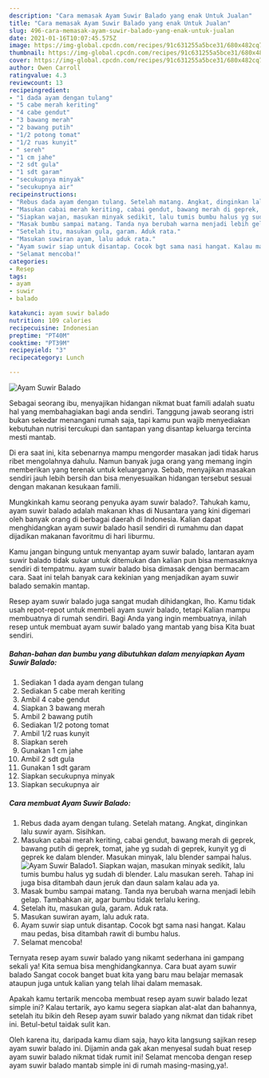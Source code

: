 ```yaml
---
description: "Cara memasak Ayam Suwir Balado yang enak Untuk Jualan"
title: "Cara memasak Ayam Suwir Balado yang enak Untuk Jualan"
slug: 496-cara-memasak-ayam-suwir-balado-yang-enak-untuk-jualan
date: 2021-01-16T10:07:45.575Z
image: https://img-global.cpcdn.com/recipes/91c631255a5bce31/680x482cq70/ayam-suwir-balado-foto-resep-utama.jpg
thumbnail: https://img-global.cpcdn.com/recipes/91c631255a5bce31/680x482cq70/ayam-suwir-balado-foto-resep-utama.jpg
cover: https://img-global.cpcdn.com/recipes/91c631255a5bce31/680x482cq70/ayam-suwir-balado-foto-resep-utama.jpg
author: Owen Carroll
ratingvalue: 4.3
reviewcount: 13
recipeingredient:
- "1 dada ayam dengan tulang"
- "5 cabe merah keriting"
- "4 cabe gendut"
- "3 bawang merah"
- "2 bawang putih"
- "1/2 potong tomat"
- "1/2 ruas kunyit"
- " sereh"
- "1 cm jahe"
- "2 sdt gula"
- "1 sdt garam"
- "secukupnya minyak"
- "secukupnya air"
recipeinstructions:
- "Rebus dada ayam dengan tulang. Setelah matang. Angkat, dinginkan lalu suwir ayam. Sisihkan."
- "Masukan cabai merah keriting, cabai gendut, bawang merah di geprek, bawang putih di geprek, tomat, jahe yg sudah di geprek, kunyit yg di geprek ke dalam blender. Masukan minyak, lalu blender sampai halus."
- "Siapkan wajan, masukan minyak sedikit, lalu tumis bumbu halus yg sudah di blender. Lalu masukan sereh. Tahap ini juga bisa ditambah daun jeruk dan daun salam kalau ada ya."
- "Masak bumbu sampai matang. Tanda nya berubah warna menjadi lebih gelap. Tambahkan air, agar bumbu tidak terlalu kering."
- "Setelah itu, masukan gula, garam. Aduk rata."
- "Masukan suwiran ayam, lalu aduk rata."
- "Ayam suwir siap untuk disantap. Cocok bgt sama nasi hangat. Kalau mau pedas, bisa ditambah rawit di bumbu halus."
- "Selamat mencoba!"
categories:
- Resep
tags:
- ayam
- suwir
- balado

katakunci: ayam suwir balado 
nutrition: 109 calories
recipecuisine: Indonesian
preptime: "PT40M"
cooktime: "PT39M"
recipeyield: "3"
recipecategory: Lunch

---
```



![Ayam Suwir Balado](https://img-global.cpcdn.com/recipes/91c631255a5bce31/680x482cq70/ayam-suwir-balado-foto-resep-utama.jpg)

Sebagai seorang ibu, menyajikan hidangan nikmat buat famili adalah suatu hal yang membahagiakan bagi anda sendiri. Tanggung jawab seorang istri bukan sekedar menangani rumah saja, tapi kamu pun wajib menyediakan kebutuhan nutrisi tercukupi dan santapan yang disantap keluarga tercinta mesti mantab.

Di era  saat ini, kita sebenarnya mampu mengorder masakan jadi tidak harus ribet mengolahnya dahulu. Namun banyak juga orang yang memang ingin memberikan yang terenak untuk keluarganya. Sebab, menyajikan masakan sendiri jauh lebih bersih dan bisa menyesuaikan hidangan tersebut sesuai dengan makanan kesukaan famili. 



Mungkinkah kamu seorang penyuka ayam suwir balado?. Tahukah kamu, ayam suwir balado adalah makanan khas di Nusantara yang kini digemari oleh banyak orang di berbagai daerah di Indonesia. Kalian dapat menghidangkan ayam suwir balado hasil sendiri di rumahmu dan dapat dijadikan makanan favoritmu di hari liburmu.

Kamu jangan bingung untuk menyantap ayam suwir balado, lantaran ayam suwir balado tidak sukar untuk ditemukan dan kalian pun bisa memasaknya sendiri di tempatmu. ayam suwir balado bisa dimasak dengan bermacam cara. Saat ini telah banyak cara kekinian yang menjadikan ayam suwir balado semakin mantap.

Resep ayam suwir balado juga sangat mudah dihidangkan, lho. Kamu tidak usah repot-repot untuk membeli ayam suwir balado, tetapi Kalian mampu membuatnya di rumah sendiri. Bagi Anda yang ingin membuatnya, inilah resep untuk membuat ayam suwir balado yang mantab yang bisa Kita buat sendiri.

<!--inarticleads1-->

##### Bahan-bahan dan bumbu yang dibutuhkan dalam menyiapkan Ayam Suwir Balado:

1. Sediakan 1 dada ayam dengan tulang
1. Sediakan 5 cabe merah keriting
1. Ambil 4 cabe gendut
1. Siapkan 3 bawang merah
1. Ambil 2 bawang putih
1. Sediakan 1/2 potong tomat
1. Ambil 1/2 ruas kunyit
1. Siapkan  sereh
1. Gunakan 1 cm jahe
1. Ambil 2 sdt gula
1. Gunakan 1 sdt garam
1. Siapkan secukupnya minyak
1. Siapkan secukupnya air




<!--inarticleads2-->

##### Cara membuat Ayam Suwir Balado:

1. Rebus dada ayam dengan tulang. Setelah matang. Angkat, dinginkan lalu suwir ayam. Sisihkan.
1. Masukan cabai merah keriting, cabai gendut, bawang merah di geprek, bawang putih di geprek, tomat, jahe yg sudah di geprek, kunyit yg di geprek ke dalam blender. Masukan minyak, lalu blender sampai halus.
<img src="https://img-global.cpcdn.com/steps/6576e759fe9c5a28/160x128cq70/ayam-suwir-balado-langkah-memasak-2-foto.jpg" alt="Ayam Suwir Balado">1. Siapkan wajan, masukan minyak sedikit, lalu tumis bumbu halus yg sudah di blender. Lalu masukan sereh. Tahap ini juga bisa ditambah daun jeruk dan daun salam kalau ada ya.
1. Masak bumbu sampai matang. Tanda nya berubah warna menjadi lebih gelap. Tambahkan air, agar bumbu tidak terlalu kering.
1. Setelah itu, masukan gula, garam. Aduk rata.
1. Masukan suwiran ayam, lalu aduk rata.
1. Ayam suwir siap untuk disantap. Cocok bgt sama nasi hangat. Kalau mau pedas, bisa ditambah rawit di bumbu halus.
1. Selamat mencoba!




Ternyata resep ayam suwir balado yang nikamt sederhana ini gampang sekali ya! Kita semua bisa menghidangkannya. Cara buat ayam suwir balado Sangat cocok banget buat kita yang baru mau belajar memasak ataupun juga untuk kalian yang telah lihai dalam memasak.

Apakah kamu tertarik mencoba membuat resep ayam suwir balado lezat simple ini? Kalau tertarik, ayo kamu segera siapkan alat-alat dan bahannya, setelah itu bikin deh Resep ayam suwir balado yang nikmat dan tidak ribet ini. Betul-betul taidak sulit kan. 

Oleh karena itu, daripada kamu diam saja, hayo kita langsung sajikan resep ayam suwir balado ini. Dijamin anda gak akan menyesal sudah buat resep ayam suwir balado nikmat tidak rumit ini! Selamat mencoba dengan resep ayam suwir balado mantab simple ini di rumah masing-masing,ya!.

